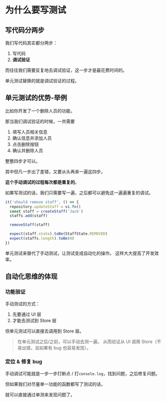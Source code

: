 # 为什么要写测试

## 写代码分两步

我们写代码其实都分两步：

1. 写代码
2. **调试验证**

而往往我们需要反复地去调试验证，这一步才是最花费时间的。

单元测试替换的就是调试验证的过程。

## 单元测试的优势-举例

比如你开发了一个删除人员的功能，

那当我们调试验证的时候，一共需要

1. 填写人员相关信息
2. 确认信息并添加人员
3. 点击删除按钮
4. 确认并删除人员

整整四步才可以。

其中但凡一步出了差错，又要从头再来一遍这四步。

**这个手动调试的过程每次都是重复的**。

如果写测试的话，我们只需要写一遍，之后都可以避免这一遍遍重复的调试。

```typescript
it('should remove staff', () => {
  repository.updateStaff = vi.fn()
  const staff = createStaff('Jack')
  staffs.add(staff)

  removeStaff(staff)

  expect(staff.state).toBe(StaffState.REMOVED)
  expect(staffs.length).toBe(0)
})
```

单元测试来替代了手动测试，让测试变成自动化的操作。
这样大大提高了开发效率。

## 自动化思维的体现

### 功能验证

手动测试的方式：

1. 先要通过 UI 层
2. 才能去测试到 Store 层

但单元测试可以直接去调用到 Store 层。

> 在单元测试之后/之前，可以手动去测一遍。
> 从而验证从 UI 调用 Store（不易出错，且如果有 bug 也容易发现）。

### 定位 & 修复 bug

手动调试可能就是一步一步打断点 / 打`console.log`，找到问题，之后修复问题。

但如果我们对尽量单一功能的函数都写了测试的话，

就可以直接通过单测来发现问题了。